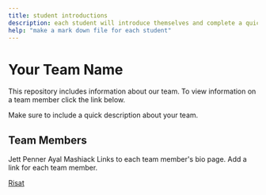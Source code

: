 ```yaml
---
title: student introductions
description: each student will introduce themselves and complete a quick bio
help: "make a mark down file for each student"
---
```


# Your Team Name

This repository includes information about our team. To view information on a team member click the link below.

Make sure to include a quick description about your team.

## Team Members
Jett Penner
Ayal Mashiack
Links to each team member's bio page. Add a link for each team member.

[Risat](/risat.md)
